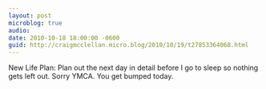 ```yaml
---
layout: post
microblog: true
audio: 
date: 2010-10-18 18:00:00 -0600
guid: http://craigmcclellan.micro.blog/2010/10/19/t27853364068.html
---
```

New Life Plan: Plan out the next day in detail before I go to sleep so nothing gets left out.  Sorry YMCA.  You get bumped today.
